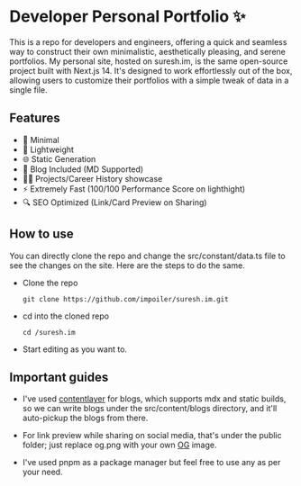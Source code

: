 # Developer Personal Portfolio :sparkles:

This is a repo for developers and engineers, offering a quick and seamless way to construct their own minimalistic, aesthetically pleasing, and serene portfolios. My personal site, hosted on suresh.im, is the same open-source project built with Next.js 14. It's designed to work effortlessly out of the box, allowing users to customize their portfolios with a simple tweak of data in a single file.

## Features
- :dizzy: Minimal
- :rocket: Lightweight
- :globe_with_meridians: Static Generation
- :memo: Blog Included (MD Supported)
- :technologist: Projects/Career History showcase
- :zap: Extremely Fast (100/100 Performance Score on lighthight)
- :mag: SEO Optimized (Link/Card Preview on Sharing)


## How to use

You can directly clone the repo and change the src/constant/data.ts file to see the changes on the site. Here are the steps to do the same.

- Clone the repo

  ```
  git clone https://github.com/impoiler/suresh.im.git
  ```
  
 - cd into the cloned repo 
   ```
   cd /suresh.im
   ```
  
 - Start editing as you want to.

## Important guides
  
 - I've used [contentlayer](https://contentlayer.dev/) for blogs, which supports mdx and static builds, so we can write blogs under the src/content/blogs directory, and it'll auto-pickup the blogs from there.
  
 - For link preview while sharing on social media, that's under the public folder; just replace og.png with your own [OG](https://www.freecodecamp.org/news/what-is-open-graph-and-how-can-i-use-it-for-my-website) image.  
 
 - I've used pnpm as a package manager but feel free to use any as per your need.
